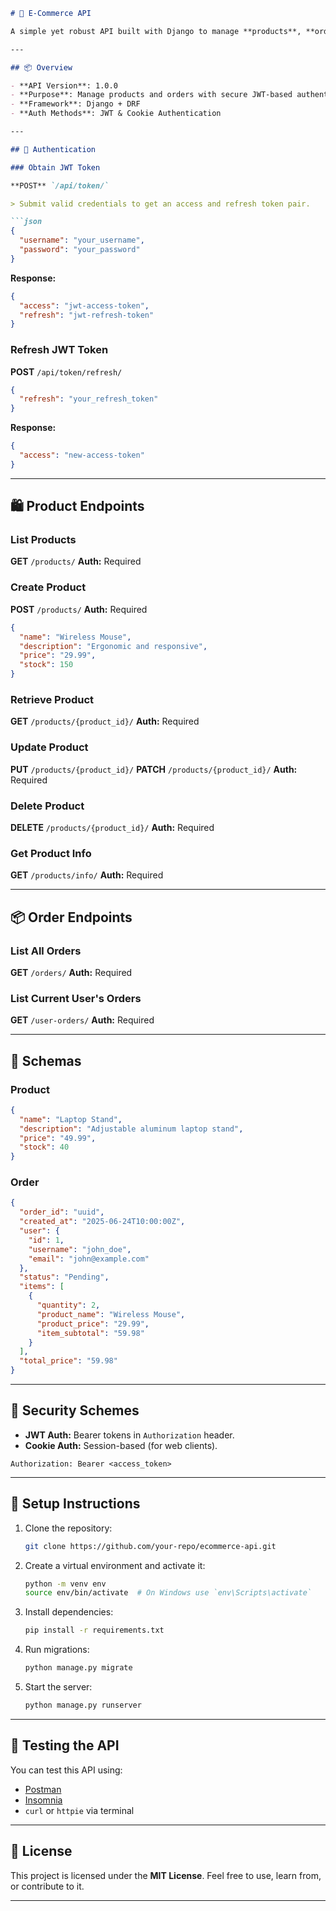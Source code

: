 
````markdown
# 🛒 E-Commerce API

A simple yet robust API built with Django to manage **products**, **orders**, and **authentication**. This project is designed to help developers understand and apply REST API concepts using Django and Django REST Framework.

---

## 📦 Overview

- **API Version**: 1.0.0  
- **Purpose**: Manage products and orders with secure JWT-based authentication.  
- **Framework**: Django + DRF  
- **Auth Methods**: JWT & Cookie Authentication

---

## 🔐 Authentication

### Obtain JWT Token

**POST** `/api/token/`

> Submit valid credentials to get an access and refresh token pair.

```json
{
  "username": "your_username",
  "password": "your_password"
}
````

**Response:**

```json
{
  "access": "jwt-access-token",
  "refresh": "jwt-refresh-token"
}
```

### Refresh JWT Token

**POST** `/api/token/refresh/`

```json
{
  "refresh": "your_refresh_token"
}
```

**Response:**

```json
{
  "access": "new-access-token"
}
```

---

## 🛍️ Product Endpoints

### List Products

**GET** `/products/`
**Auth:** Required

### Create Product

**POST** `/products/`
**Auth:** Required

```json
{
  "name": "Wireless Mouse",
  "description": "Ergonomic and responsive",
  "price": "29.99",
  "stock": 150
}
```

### Retrieve Product

**GET** `/products/{product_id}/`
**Auth:** Required

### Update Product

**PUT** `/products/{product_id}/`
**PATCH** `/products/{product_id}/`
**Auth:** Required

### Delete Product

**DELETE** `/products/{product_id}/`
**Auth:** Required

### Get Product Info

**GET** `/products/info/`
**Auth:** Required

---

## 📦 Order Endpoints

### List All Orders

**GET** `/orders/`
**Auth:** Required

### List Current User's Orders

**GET** `/user-orders/`
**Auth:** Required

---

## 🧱 Schemas

### Product

```json
{
  "name": "Laptop Stand",
  "description": "Adjustable aluminum laptop stand",
  "price": "49.99",
  "stock": 40
}
```

### Order

```json
{
  "order_id": "uuid",
  "created_at": "2025-06-24T10:00:00Z",
  "user": {
    "id": 1,
    "username": "john_doe",
    "email": "john@example.com"
  },
  "status": "Pending",
  "items": [
    {
      "quantity": 2,
      "product_name": "Wireless Mouse",
      "product_price": "29.99",
      "item_subtotal": "59.98"
    }
  ],
  "total_price": "59.98"
}
```

---

## 🔐 Security Schemes

* **JWT Auth:** Bearer tokens in `Authorization` header.
* **Cookie Auth:** Session-based (for web clients).

```http
Authorization: Bearer <access_token>
```

---

## 🚀 Setup Instructions

1. Clone the repository:

   ```bash
   git clone https://github.com/your-repo/ecommerce-api.git
   ```

2. Create a virtual environment and activate it:

   ```bash
   python -m venv env
   source env/bin/activate  # On Windows use `env\Scripts\activate`
   ```

3. Install dependencies:

   ```bash
   pip install -r requirements.txt
   ```

4. Run migrations:

   ```bash
   python manage.py migrate
   ```

5. Start the server:

   ```bash
   python manage.py runserver
   ```

---

## 🧪 Testing the API

You can test this API using:

* [Postman](https://www.postman.com/)
* [Insomnia](https://insomnia.rest/)
* `curl` or `httpie` via terminal

---

## 📄 License

This project is licensed under the **MIT License**.
Feel free to use, learn from, or contribute to it.

---


